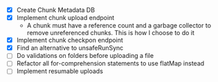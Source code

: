 - [x] Create Chunk Metadata DB
- [x] Implement chunk upload endpoint
    - A chunk must have a reference count and a garbage collector to remove unreferenced chunks. This is how I choose to do it
- [x] Implement chunk checkpon endpoint
- [x] Find an alternative to unsafeRunSync
- [ ] Do validations on folders before uploading a file
- [ ] Refactor all for-comprehension statements to use flatMap instead
- [ ] Implement resumable uploads
